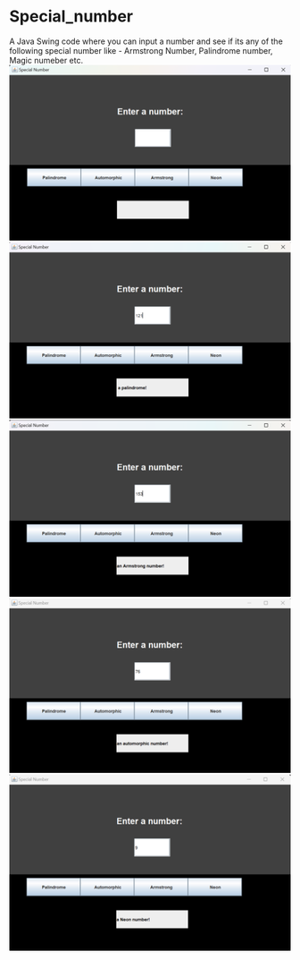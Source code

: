 # Special_number
A Java Swing code where you can input a number and see if its any of the following special number like - Armstrong Number, Palindrome number, Magic numeber etc.
<img src = "frame.png">
<img src = "palindrome.png">
<img src = "armstrong.png">
<img src = "automorphic.png">
<img src = "neon.png">